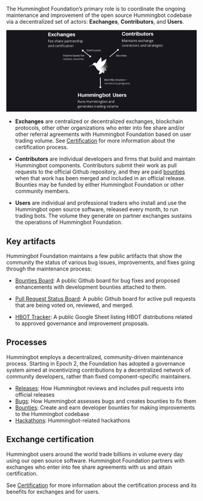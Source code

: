 The Hummingbot Foundation’s primary role is to coordinate the ongoing maintenance and improvement of the open source Hummingbot codebase via a decentralized set of actors: **Exchanges**, **Contributors**, and **Users**.

![](flywheel.png)

* **Exchanges** are centralized or decentralized exchanges, blockchain protocols, other other organizations who enter into fee share and/or other referral agreements with Hummingbot Foundation based on user trading volume. See [Certification](./certification) for more information about the certification process.

* **Contributors** are individual developers and firms that build and maintain Hummingbot components. Contributors submit their work as pull requests to the official Github repository, and they are paid [bounties](./bounties) when that work has been merged and included in an official release. Bounties may be funded by either Hummingbot Foundation or other community members.

* **Users** are individual and professional traders who install and use the Hummingbot open source software, released every month, to run trading bots. The volume they generate on partner exchanges sustains the operations of Hummingbot Foundation.

## Key artifacts

Hummingbot Foundation maintains a few public artifacts that show the community the status of various bug issues, improvements, and fixes going through the maintenance process:

* [Bounties Board](https://github.com/orgs/hummingbot/projects/7/views/1): A public Github board for bug fixes and proposed enhancements with development bounties attached to them.

* [Pull Request Status Board](https://github.com/orgs/hummingbot/projects/1): A public Github board for active pull requests that are being voted on, reviewed, and merged.

* [HBOT Tracker](https://docs.google.com/spreadsheets/u/2/d/1UNAumPMnXfsghAAXrfKkPGRH9QlC8k7Cu1FGQVL1t0M/edit?usp=sharing): A public Google Sheet listing HBOT distributions related to approved governance and improvement proposals.

## Processes

Hummingbot employs a decentralized, community-driven maintenance process. Starting in Epoch 2, the Foundation has adopted a governance system aimed at incentivizing contributions by a decentralized network of community developers, rather than fixed component-specific maintainers.

* [Releases](./releases): How Hummingbot reviews and includes pull requests into official releases
* [Bugs](./bugs): How Hummingbot assesses bugs and creates bounties to fix them
* [Bounties](./bounties): Create and earn developer bounties for making improvements to the Hummingbot codebase
* [Hackathons](./hackathons): Hummingbot-related hackathons

## Exchange certification

Hummingbot users around the world trade billions in volume every day using our open source software. Hummingbot Foundation partners with exchanges who enter into fee share agreements with us and attain certification.

See [Certification](./certification) for more information about the certification process and its benefits for exchanges and for users.
